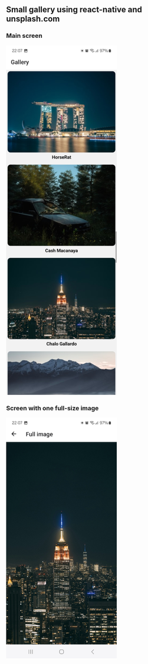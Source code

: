 ## Small gallery using react-native and unsplash.com

### Main screen
<img src="assets/main.jpg" alt="main screen" width="300"/>

### Screen with one full-size image
<img src="assets/individual.jpg" alt="individual screen" width="300"/>


